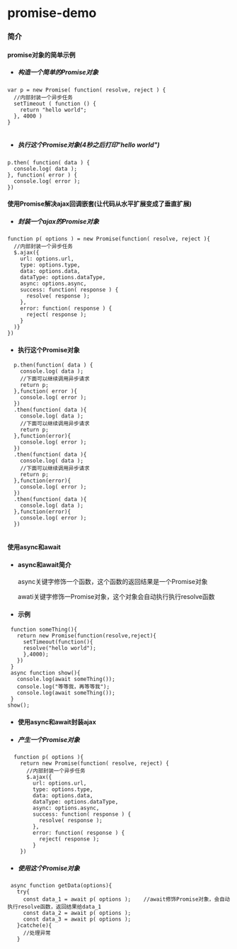 # promise-demo

### 简介
#### promise对象的简单示例
- ##### 构造一个简单的Promise对象
```
var p = new Promise( function( resolve, reject ) {
  //内部封装一个异步任务
  setTimeout ( function () {
    return "hello world";
  }, 4000 )
}


```
- ##### 执行这个Promise对象(4秒之后打印"hello world")
```
p.then( function( data ) {
  console.log( data );
}, function( error ) {
  console.log( error );
})
```

#### 使用Promise解决ajax回调嵌套(让代码从水平扩展变成了垂直扩展)

- ##### 封装一个ajax的Promise对象
```
function p( options ) = new Promise(function( resolve, reject ){
  //内部封装一个异步任务
  $.ajax({
    url: options.url,
    type: options.type,
    data: options.data,
    dataType: options.dataType,
    async: options.async,
    success: function( response ) {
      resolve( response );
    },
    error: function( response ) {
      reject( response );
    }
  )}
})
```
- #### 执行这个Promise对象
```
  p.then(function( data ) {
    console.log( data );
    //下面可以继续调用异步请求
    return p;
  },function( error ){
    console.log( error );
  })
  .then(function( data ){
    console.log( data );
    //下面可以继续调用异步请求
    return p;
  },function(error){
    console.log( error );
  })
  .then(function( data ){
    console.log( data );
    //下面可以继续调用异步请求
    return p;
  },function(error){
    console.log( error );
  })
  .then(function( data ){
    console.log( data );
  },function(error){
    console.log( error );
  })
  
```
#### 使用async和await

- #### async和await简介
  async关键字修饰一个函数，这个函数的返回结果是一个Promise对象

  awati关键字修饰一Promise对象，这个对象会自动执行执行resolve函数

- #### 示例
 
 ```
  function someThing(){
    return new Promise(function(resolve,reject){
      setTimeout(function(){
      resolve("hello world");
      },4000);
    })
  }
  async function show(){
    console.log(await someThing());
    console.log("等等我，再等等我");
    console.log(await someThing());
  }
show();
 ```

- #### 使用async和await封装ajax

- ##### 产生一个Promise对象
```
  function p( options ){
    return new Promise(function( resolve, reject) {
      //内部封装一个异步任务
      $.ajax({
        url: options.url,
        type: options.type,
        data: options.data,
        dataType: options.dataType,
        async: options.async,
        success: function( response ) {
          resolve( response );
        },
        error: function( response ) {
          reject( response );
        }
    })
```
- ##### 使用这个Promise对象
  
 ```
  async function getData(options){
    try{
      const data_1 = await p( options );    //await修饰Promise对象，会自动执行resolve函数，返回结果给data_1
      const data_2 = await p( options );
      const data_3 = await p( options );
    }catche(e){
      //处理异常
    }
 ```
